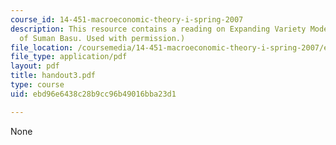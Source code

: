 ```yaml
---
course_id: 14-451-macroeconomic-theory-i-spring-2007
description: This resource contains a reading on Expanding Variety Models. (Courtesy
  of Suman Basu. Used with permission.)
file_location: /coursemedia/14-451-macroeconomic-theory-i-spring-2007/ebd96e6438c28b9cc96b49016bba23d1_handout3.pdf
file_type: application/pdf
layout: pdf
title: handout3.pdf
type: course
uid: ebd96e6438c28b9cc96b49016bba23d1

---
```

None